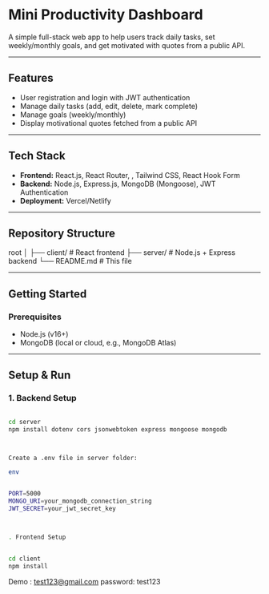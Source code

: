 # Mini Productivity Dashboard

A simple full-stack web app to help users track daily tasks, set weekly/monthly goals, and get motivated with quotes from a public API.

---

## Features

- User registration and login with JWT authentication  
- Manage daily tasks (add, edit, delete, mark complete)  
- Manage goals (weekly/monthly)  
- Display motivational quotes fetched from a public API  


---

## Tech Stack

- **Frontend:** React.js, React Router, , Tailwind CSS, React Hook Form  
- **Backend:** Node.js, Express.js, MongoDB (Mongoose), JWT Authentication  
- **Deployment:** Vercel/Netlify 

---

## Repository Structure






root
│
├── client/ # React frontend
├── server/ # Node.js + Express backend
└── README.md # This file





---

## Getting Started

### Prerequisites

- Node.js (v16+)  
- MongoDB (local or cloud, e.g., MongoDB Atlas)

---

## Setup & Run

### 1. Backend Setup

```bash

cd server
npm install dotenv cors jsonwebtoken express mongoose mongodb



Create a .env file in server folder:

env


PORT=5000
MONGO_URI=your_mongodb_connection_string
JWT_SECRET=your_jwt_secret_key



. Frontend Setup


cd client
npm install
```
Demo : test123@gmail.com 
   password: test123


# 
